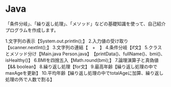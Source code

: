 # Java

「条件分岐」、「繰り返し処理」、「メソッド」などの基礎知識を使って、自己紹介プログラムを作成します。

1.文字列の表示【System.out.println();】
2.入力値の受け取り【scanner.nextInt();】
3.文字列の連結【　+　】
4.条件分岐【if文】
5.クラスとメソッド分け【Main.java Person.java】　【printData()、fullName()、bmi()、isHealthy()】
6.BMIを四捨五入【Math.round(bmi);】
7.論理演算子と真偽値【&& boolean】
8.繰り返し処理【for文】
9.最高年齢【繰り返し処理の中でmaxAgeを更新】
10.平均年齢【繰り返し処理の中でtotalAgeに加算、繰り返し処理の外で人数で割る】
